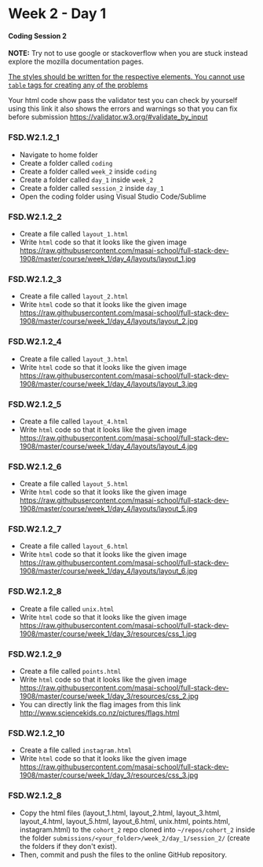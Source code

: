 # Week 2 - Day 1

#### Coding Session 2

**NOTE:** Try not to use google or stackoverflow when you are stuck instead explore the mozilla documentation pages.

<u>The styles should be written for the respective elements. You cannot use `table` tags for creating any of the problems</u>


Your html code show pass the validator test you can check by yourself using this link it also shows the errors and warnings so that you can fix before submission https://validator.w3.org/#validate_by_input

### FSD.W2.1.2_1 

- Navigate to home folder 
- Create a folder called `coding` 
- Create a folder called `week_2` inside `coding`
- Create a folder called `day_1` inside `week_2`
- Create a folder called `session_2` inside `day_1`
- Open the coding folder using Visual Studio Code/Sublime 

### FSD.W2.1.2_2

- Create a file called `layout_1.html` 
- Write `html` code so that it looks like the given image https://raw.githubusercontent.com/masai-school/full-stack-dev-1908/master/course/week_1/day_4/layouts/layout_1.jpg

### FSD.W2.1.2_3

- Create a file called `layout_2.html` 
- Write `html` code so that it looks like the given image https://raw.githubusercontent.com/masai-school/full-stack-dev-1908/master/course/week_1/day_4/layouts/layout_2.jpg

### FSD.W2.1.2_4

- Create a file called `layout_3.html` 
- Write `html` code so that it looks like the given image https://raw.githubusercontent.com/masai-school/full-stack-dev-1908/master/course/week_1/day_4/layouts/layout_3.jpg

### FSD.W2.1.2_5

- Create a file called `layout_4.html` 
- Write `html` code so that it looks like the given image https://raw.githubusercontent.com/masai-school/full-stack-dev-1908/master/course/week_1/day_4/layouts/layout_4.jpg

### FSD.W2.1.2_6

- Create a file called `layout_5.html` 
- Write `html` code so that it looks like the given image https://raw.githubusercontent.com/masai-school/full-stack-dev-1908/master/course/week_1/day_4/layouts/layout_5.jpg

### FSD.W2.1.2_7

- Create a file called `layout_6.html` 
- Write `html` code so that it looks like the given image https://raw.githubusercontent.com/masai-school/full-stack-dev-1908/master/course/week_1/day_4/layouts/layout_6.jpg

### FSD.W2.1.2_8

- Create a file called `unix.html` 
- Write `html` code so that it looks like the given image https://raw.githubusercontent.com/masai-school/full-stack-dev-1908/master/course/week_1/day_3/resources/css_1.jpg

### FSD.W2.1.2_9

- Create a file called `points.html` 
- Write `html` code so that it looks like the given image https://raw.githubusercontent.com/masai-school/full-stack-dev-1908/master/course/week_1/day_3/resources/css_2.jpg
- You can directly link the flag images from this link http://www.sciencekids.co.nz/pictures/flags.html

### FSD.W2.1.2_10

- Create a file called `instagram.html`
- Write `html` code so that it looks like the given image
  https://raw.githubusercontent.com/masai-school/full-stack-dev-1908/master/course/week_1/day_3/resources/css_3.jpg

### FSD.W2.1.2_8

- Copy the html files (layout_1.html, layout_2.html, layout_3.html, layout_4.html, layout_5.html, layout_6.html, unix.html, points.html, instagram.html) to the `cohort_2` repo cloned into `~/repos/cohort_2` inside the folder `submissions/<your_folder>/week_2/day_1/session_2/`  (create the folders if they don't exist). 
- Then, commit and push the files to the online GitHub repository.